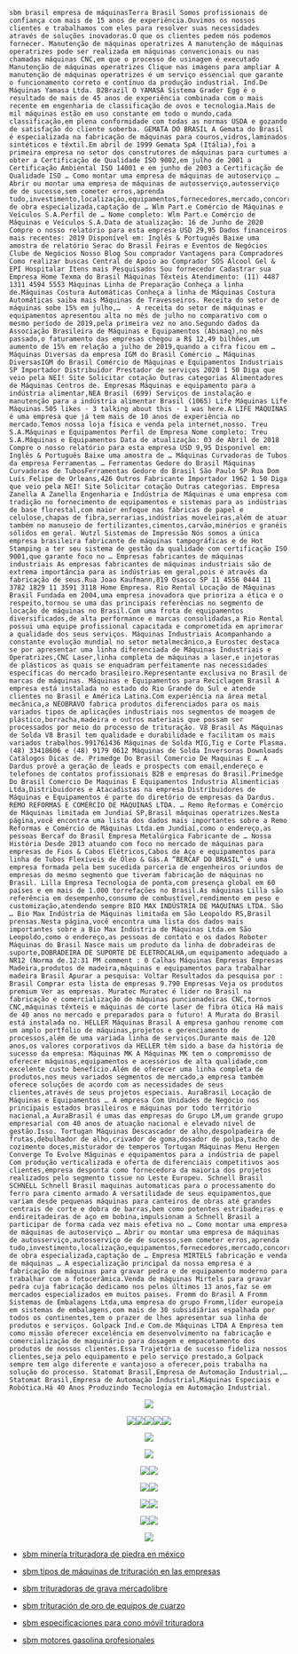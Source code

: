 
```
sbm brasil empresa de máquinasTerra Brasil Somos profissionais de confiança com mais de 15 anos de experiência.Ouvimos os nossos clientes e trabalhamos com eles para resolver suas necessidades através de soluções inovadoras.O que os clientes pedem nós podemos fornecer. Manutenção de máquinas operatrizes A manutenção de máquinas operatrizes pode ser realizada em máquinas convencionais ou nas chamadas máquinas CNC,em que o processo de usinagem é executado Manutenção de máquinas operatrizes Clique nas imagens para ampliar A manutenção de máquinas operatrizes é um serviço essencial que garante o funcionamento correto e contínuo da produção industrial. Ind.De Máquinas Yamasa Ltda. B2Brazil O YAMASA Sistema Grader Egg é o resultado de mais de 45 anos de experiência combinada com o mais recente em engenharia de classificação de ovos e tecnologia.Mais de mil máquinas estão em uso constante em todo o mundo,cada classificação,em plena conformidade com todas as normas USDA e gozando de satisfação do cliente soberba. GEMATA DO BRASIL A Gemata do Brasil é especializada na fabricação de máquinas para couros,vidros,laminados sintéticos e têxtil.Em abril de 1999 Gemata SpA (Itália),foi a primeira empresa no setor dos construtores de máquinas para curtumes a obter a Certificação de Qualidade ISO 9002,em julho de 2001 a Certificação Ambiental ISO 14001 e em junho de 2003 a Certificação de Qualidade ISO … Como montar uma empresa de máquinas de autoserviço … Abrir ou montar uma empresa de máquinas de autosserviço,autosserviço de de sucesso,sem cometer erros,aprenda tudo,investimento,localização,equipamentos,fornecedores,mercado,concorrência,riscos,legislação,mão de obra especializada,captação de … Wlm Part.e Comércio de Máquinas e Veículos S.A.Perfil de … Nome completo: Wlm Part.e Comércio de Máquinas e Veículos S.A.Data de atualização: 16 de Junho de 2020 Compre o nosso relatório para esta empresa USD 29,95 Dados financeiros mais recentes: 2019 Disponível em: Inglês & Português Baixe uma amostra de relatório Serac do Brasil Feiras e Eventos de Negócios Clube de Negócios Nosso Blog Sou comprador Vantagens para Compradores Como realizar buscas Central de Apoio ao Comprador SOS Álcool Gel & EPI Hospitalar Itens mais Pesquisados Sou fornecedor Cadastrar sua Empresa Home Texma do Brasil Máquinas Têxteis Atendimento: (11) 4487 1311 4594 5553 Máquinas Linha de Preparação Conheça a linha de.Máquinas Costura Automáticas Conheça a linha de Máquinas Costura Automáticas saiba mais Máquinas de Travesseiros. Receita do setor de máquinas sobe 15% em julho,…  · A receita do setor de máquinas e equipamentos apresentou alta no mês de julho no comparativo com o mesmo período de 2019,pela primeira vez no ano.Segundo dados da Associação Brasileira de Máquinas e Equipamentos (Abimaq),no mês passado,o faturamento das empresas chegou a R$ 12,49 bilhões,um aumento de 15% em relação a julho de 2019,quando a cifra ficou em … Máquinas Diversas da empresa IGM do Brasil Comércio … Máquinas DiversasIGM do Brasil Comércio de Máquinas e Equipamentos Industriais SP Importador Distribuidor Prestador de serviços 2020 1 50 Diga que veio pela NEI! Site Solicitar cotação Outras categorias Alimentadores de Máquinas Centros de. Empresas Máquinas e equipamento para a indústria alimentar,NEA Brasil (699) Serviços de instalação e manutenção para a indústria alimentar Brasil (1065) Life Máquinas Life Máquinas.505 likes · 3 talking about this · 1 was here.A LIFE MÁQUINAS é uma empresa que já tem mais de 10 anos de experiência no mercado.Temos nossa loja física e venda pela internet,nosso. Treu S.A.Máquinas e Equipamentos Perfil de Empresa Nome completo: Treu S.A.Máquinas e Equipamentos Data de atualização: 03 de Abril de 2018 Compre o nosso relatório para esta empresa USD 9,95 Disponível em: Inglês & Português Baixe uma amostra de … Máquinas Curvadoras de Tubos da empresa Ferramentas … Ferramentas Gedore do Brasil Máquinas Curvadoras de TubosFerramentas Gedore do Brasil São Paulo SP Rua Dom Luís Felipe de Orleans,426 Outros Fabricante Importador 1962 1 50 Diga que veio pela NEI! Site Solicitar cotação Outras categorias. Empresa Zanella A Zanella Engenharia e Indústria de Máquinas é uma empresa com tradição no fornecimento de equipamentos e sistemas para as indústrias de base florestal,com maior enfoque nas fábricas de papel e celulose,chapas de fibra,serrarias,indústrias moveleiras,além de atuar também no manuseio de fertilizantes,cimentos,carvão,minérios e granéis sólidos em geral. Wutzl Sistemas de Impressão Nós somos a única empresa brasileira fabricante de máquinas tampográficas e de Hot Stamping a ter seu sistema de gestão da qualidade com certificação ISO 9001,que garante foco no … Empresas fabricantes de máquinas industriais As empresas fabricantes de máquinas industriais são de extrema importância para as indústrias em geral,pois é através da fabricação de seus.Rua Joao Kaufmann,819 Osasco SP 11 4556 0444 11 3782 1829 11 3591 3118 Home Empresa. Rio Rental Locação de Máquinas Brasil Fundada em 2004,uma empresa inovadora que prioriza a ética e o respeito,tornou se uma das principais referências no segmento de locação de máquinas no Brasil.Com uma frota de equipamentos diversificados,de alta performance e marcas consolidadas,a Rio Rental possui uma equipe profissional capacitada e comprometida em aprimorar a qualidade dos seus serviços. Máquinas Industriais Acompanhando a constante evolução mundial no setor metalmecânico,a Eurostec destaca se por apresentar uma linha diferenciada de Máquinas Industriais e Operatrizes,CNC Laser,linha completa de máquinas a laser,e injetoras de plásticos as quais se enquadram perfeitamente nas necessidades específicas do mercado brasileiro.Representante exclusiva no Brasil de marcas de máquinas. Máquinas e Equipamentos para Reciclagem Brasil A empresa está instalada no estado do Rio Grande do Sul e atende clientes no Brasil e América Latina.Com experiência na área metal mecânica,a NEOBRAVO fabrica produtos diferenciados para os mais variados tipos de aplicações industriais nos segmentos de moagem de plástico,borracha,madeira e outros materiais que possam ser processados por meio do processo de trituração. V8 Brasil As Máquinas de Solda V8 Brasil tem qualidade e durabilidade e facilitam os mais variados trabalhos.991761436 Máquinas de Solda MIG,Tig e Corte Plasma. (48) 33418606 e (48) 9179 0612 Máquinas de Solda Inversoras Downloads Catálogos Dicas de. Primedge Do Brasil Comercio De Maquinas E … A Dardus provê a geração de leads e prospects com email,endereço e telefones de contatos profissionais B2B e empresas do Brasil.Primedge Do Brasil Comercio De Maquinas E Equipamentos Industria Alimenticias Ltda,Distribuidores e Atacadistas na empresa Distribuidores de Máquinas e Equipamentos é parte do diretório de empresas da Dardus. REMO REFORMAS E COMÉRCIO DE MÁQUINAS LTDA. … Remo Reformas e Comércio de Máquinas limitada em Jundiaí SP,Brasil máquinas operatrizes.Nesta página,você encontra uma lista dos dados mais importantes sobre a Remo Reformas e Comércio de Máquinas Ltda.em Jundiaí,como o endereço,as pessoas Bercaf do Brasil Empresa Metalúrgica Fabricante de … Nossa História Desde 2013 atuando com foco no mercado de máquinas para empresas de Fios & Cabos Elétricos,Cabos de Aço e equipamentos para linha de Tubos Flexíveis de Óleo & Gás.A “BERCAF DO BRASIL” é uma empresa formada pela bem sucedida parceria de engenheiros oriundos de empresas do mesmo segmento que tiveram fabricação de máquinas no Brasil. Lilla Empresa Tecnologia de ponta,com presença global em 60 países e em mais de 1.000 torrefações no Brasil.As máquinas Lilla são referência em desempenho,consumo de combustível,rendimento em peso e customização,atendendo sempre BIO MAX INDÚSTRIA DE MÁQUINAS LTDA. São … Bio Max Indústria de Máquinas limitada em São Leopoldo RS,Brasil prensas.Nesta página,você encontra uma lista dos dados mais importantes sobre a Bio Max Indústria de Máquinas Ltda.em São Leopoldo,como o endereço,as pessoas de contato e os dados Roboter Máquinas do Brasil Nasce mais um produto da linha de dobradeiras de suporte,DOBRADEIRA DE SUPORTE DE ELETROCALHA,um equipamento adequado a NR12 (Norma de.12:31 PM comment : 0 Calhas Máquinas Empresas Empresas Madeira,produtos de madeira,máquinas e equipamentos para trabalhar madeira Brasil Apurar a pesquisa: Voltar Resultados da pesquisa por : Brasil Comprar esta lista de empresas 9.790 Empresas Veja os produtos premium Ver as empresas. Muratec Muratec é líder no Brasil na fabricação e comercialização de máquinas puncionadeiras CNC,tornos CNC,máquinas têxteis e máquinas de corte laser de fibra ótica Há mais de 40 anos no mercado e preparados para o futuro! A Murata do Brasil está instalada no. HELLER Máquinas Brasil A empresa ganhou renome com um amplo portfólio de máquinas,projetos e gerenciamento de processos,além de uma variada linha de serviços.Durante mais de 120 anos,os valores corporativos da HELLER têm sido a base da história de sucesso da empresa: Máquinas MK A Máquinas MK tem o compromisso de oferecer máquinas,equipamentos e acessórios de alta qualidade,com excelente custo benefício.Além de oferecer uma linha completa de produtos,nos meus variados segmentos de mercado,a empresa também oferece soluções de acordo com as necessidades de seus clientes,através de seus projetos especiais. AuraBrasil Locação de Máquinas e Equipamentos … A empresa Com Unidades de Negócio nos principais estados brasileiros e máquinas por todo território nacional,a AuraBrasil é umas das empresas do Grupo LM,um grande grupo empresarial com 40 anos de atuação nacional e elevado nível de gestão.Isso. Tortugan Máquinas Descascador de alho,despolpadeira de frutas,debulhador de alho,crivador de goma,dosador de polpa,tacho de cozimento doces,misturador de temperos Tortugan Máquinas Menu Hergen Converge To Evolve Máquinas e equipamentos para a indústria de papel Com produção verticalizada e oferta de diferenciais competitivos aos clientes,empresa desponta como fornecedora da maioria dos projetos realizados pelo segmento tissue no Leste Europeu. Schnell Brasil SCHNELL Schnell Brasil maquinas automaticas para o processamento do ferro para cimento armado A versatilidade de seus equipamentos,que variam desde pequenas máquinas para canteiros de obras até grandes centrais de corte e dobra de barras,bem como potentes estribadeiras e endireitadeiras de aço em bobina,impulsionam a Schnell Brasil a participar de forma cada vez mais efetiva no … Como montar uma empresa de máquinas de autoserviço … Abrir ou montar uma empresa de máquinas de autosserviço,autosserviço de de sucesso,sem cometer erros,aprenda tudo,investimento,localização,equipamentos,fornecedores,mercado,concorrência,riscos,legislação,mão de obra especializada,captação de … Empresa MIRTELS fabricação e venda de máquinas … A especialização principal da nossa empresa é a fabricação de máquinas para gravar pedra e de equipamento moderno para trabalhar com a fotocerâmica.Venda de máquinas Mirtels para gravar pedra cuja fabricação dedicamo nos pelos últimos 13 anos,faz se em mercados especializados em muitos paises. Fromm do Brasil A Fromm Sistemas de Embalagens Ltda,uma empresa do grupo Fromm,líder europeia em sistemas de embalagens,com mais de 30 subsidiárias espalhada por todos os continentes,tem o prazer de lhes apresentar sua linha de produtos e serviços. Golpack Ind.e Com.de Máquinas LTDA A Empresa tem como missão oferecer excelência em desenvolvimento na fabricação e comercialização de maquinário para dosagem e empacotamento dos produtos de nossos clientes.Essa Trajetória de sucesso fideliza nossos clientes,seja pelo equipamento e pelo serviço prestado,a Golpack sempre tem algo diferente e vantajoso a oferecer,pois trabalha na solução do processo. Statomat Brasil,Empresa de Automação Industrial,… Statomat Brasil,Empresa de Automação Industrial,Máquinas Especiais e Robótica.Há 40 Anos Produzindo Tecnologia em Automação Industrial. 
```

<div align="center">

<a href="https://es-crusher.shibang-china.com/github&k=sbm+brasil+empresa+de+m%C3%A1quinas"><img src="https://static.shibang-china.com/es/crusher/logo.jpg"></a>

<a href="https://es-crusher.shibang-china.com/github&k=sbm+brasil+empresa+de+m%C3%A1quinas"><img src="https://static.shibang-china.com/es/crusher/index.jpg"></a><a href="https://es-crusher.shibang-china.com/material.htmlgithub&k=sbm+brasil+empresa+de+m%C3%A1quinas"><img src="https://static.shibang-china.com/es/crusher/material.jpg"></a><a href="https://es-crusher.shibang-china.com/application.htmlgithub&k=sbm+brasil+empresa+de+m%C3%A1quinas"><img src="https://static.shibang-china.com/es/crusher/application.jpg"></a><a href="https://es-crusher.shibang-china.com/aboutus.htmlgithub&k=sbm+brasil+empresa+de+m%C3%A1quinas"><img src="https://static.shibang-china.com/es/crusher/aboutus.jpg"></a><a href="https://es-crusher.shibang-china.com/contact.htmlgithub&k=sbm+brasil+empresa+de+m%C3%A1quinas"><img src="https://static.shibang-china.com/es/crusher/contact.jpg"></a>

<a href="https://es-crusher.shibang-china.com/github&k=sbm+brasil+empresa+de+m%C3%A1quinas"><img src="https://static.shibang-china.com/es/crusher/banner.jpg"></a>

<a href="https://swt.shibang-china.com/github&k=sbm+brasil+empresa+de+m%C3%A1quinas"><img src="https://static.shibang-china.com/es/crusher/text.jpg"></a>

<a href="https://swt.shibang-china.com/github&k=sbm+brasil+empresa+de+m%C3%A1quinas"><img src="https://static.shibang-china.com/es/crusher/chat.jpg"></a><a href="https://es-crusher.shibang-china.com/contact.htmlgithub&k=sbm+brasil+empresa+de+m%C3%A1quinas"><img src="https://static.shibang-china.com/es/crusher/message.jpg"></a>

<a href="https://es-crusher.shibang-china.com/products/pe.htmlgithub&k=sbm+brasil+empresa+de+m%C3%A1quinas"><img src="https://static.shibang-china.com/es/crusher/pe.jpg"></a><a href="https://es-crusher.shibang-china.com/products/pf.htmlgithub&k=sbm+brasil+empresa+de+m%C3%A1quinas"><img src="https://static.shibang-china.com/es/crusher/pf.jpg"></a>

<a href="https://es-crusher.shibang-china.com/products/hpt.htmlgithub&k=sbm+brasil+empresa+de+m%C3%A1quinas"><img src="https://static.shibang-china.com/es/crusher/hpt.jpg"></a><a href="https://es-crusher.shibang-china.com/products/vsi.htmlgithub&k=sbm+brasil+empresa+de+m%C3%A1quinas"><img src="https://static.shibang-china.com/es/crusher/vsi.jpg"></a>

<a href="https://es-crusher.shibang-china.com/products/klv.htmlgithub&k=sbm+brasil+empresa+de+m%C3%A1quinas"><img src="https://static.shibang-china.com/es/crusher/klv.jpg"></a><a href="https://es-crusher.shibang-china.com/products/portable.htmlgithub&k=sbm+brasil+empresa+de+m%C3%A1quinas"><img src="https://static.shibang-china.com/es/crusher/portable.jpg"></a>

<a href="https://swt.shibang-china.com/github&k=sbm+brasil+empresa+de+m%C3%A1quinas"><img src="https://static.shibang-china.com/es/crusher/case.jpg"></a>

</div>


* [sbm minería trituradora de piedra en méxico](sbm%20miner%C3%ADa%20trituradora%20de%20piedra%20en%20m%C3%A9xico.md)

* [sbm tipos de máquinas de trituración en las empresas](sbm%20tipos%20de%20m%C3%A1quinas%20de%20trituraci%C3%B3n%20en%20las%20empresas.md)

* [sbm trituradoras de grava mercadolibre](sbm%20trituradoras%20de%20grava%20mercadolibre.md)

* [sbm trituración de oro de equipos de cuarzo](sbm%20trituraci%C3%B3n%20de%20oro%20de%20equipos%20de%20cuarzo.md)

* [sbm especificaciones para cono móvil trituradora](sbm%20especificaciones%20para%20cono%20m%C3%B3vil%20trituradora.md)

* [sbm motores gasolina profesionales](sbm%20motores%20gasolina%20profesionales.md)